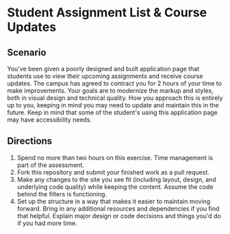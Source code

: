 # Student Assignment List & Course Updates

## Scenario
You've been given a poorly designed and built application page that students use to view their upcoming assignments and receive course updates. The campus has agreed to contract you for 2 hours of your time to make improvements. Your goals are to modernize the markup and styles, both in visual design and technical quality. How you approach this is entirely up to you, keeping in mind you may need to update and maintain this in the future. Keep in mind that some of the student's using this application page may have accessibility needs.

## Directions
1. Spend no more than two hours on this exercise. Time management is part of the assessment.
2. Fork this repository and submit your finished work as a pull request.
3. Make any changes to the site you see fit (including layout, design, and underlying code quality) while keeping the content. 
Assume the code behind the filters is functioning.
4. Set up the structure in a way that makes it easier to maintain moving forward. Bring in any additional resources and dependencies if you find that helpful. Explain major design or code decisions and things you'd do if you had more time.